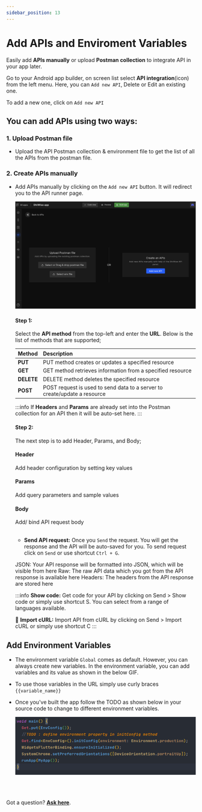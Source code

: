```yaml
---
sidebar_position: 13
---
```



# Add APIs and Enviroment Variables

Easily add **APIs manually** or upload **Postman collection** to integrate API in your app later. 

Go to your Android app builder, on screen list select **API integration**(icon) from the left menu. Here, you can `Add new API`, Delete or Edit an existing one.
<!-- typeaddicon -->
To add a new one, click on `Add new API`


## **You can add APIs using two ways**:


### 1. Upload Postman file
- Upload the API Postman collection & environment file to get the list of all the APIs from the postman file.

### 2. Create APIs manually
  - Add APIs manually by clicking on the `Add new API` button. It will redirect you to the API runner page.
    
    ![Example banner](../ios/images/Add-API/Upload-postman.png)

    #### **Step 1:** 
    Select the **API method** from the top-left and enter the **URL**. Below is the list of methods that are supported;
    
    <!-- type2 -->
    | Method | Description |
    | --- | --- |
    | **<e className="put method">PUT</e>** | PUT method creates or updates a specified resource |
    | **<e className="get method">GET</e>** | GET method retrieves information from a specified resource |
    | **<e className="delete method">DELETE</e>** | DELETE method deletes the specified resource |
    | **<e className="post method">POST</e>** | POST request is used to send data to a server to create/update a resource |
    
    :::info
    If **Headers** and **Params** are already set into the Postman collection for an API then it will be auto-set here.
    :::
    
    #### **Step 2:** 
    The next step is to add Header, Params, and Body;
 
    <div className="grid-cols-3 grid gap-20">
      <a className="Card">
        <h4>
            Header
        </h4>
        <p>Add header configuration by setting key values</p>
      </a>
      <a className="Card">
        <h4 className="">
          Params
        </h4>
        <p>Add query parameters and sample values</p>
      </a>
      <a className="Card">
        <h4 className="">
          Body
        </h4>
        <p>Add/ bind API request body</p>
      </a>
    </div>   
    <br/>

    * **Send API request:** Once you `Send` the request. You will get the response and the API will be auto-saved for you. To send request click on `Send` or use shortcut `Ctrl + G`.
      
    JSON: Your API response will be formatted into JSON, which will be visible from here
    Raw: The raw API data which you got from the API response is available here
    Headers: The headers from the API response are stored here
    
    <!-- type1 -->
    <!-- typeaddicon -->

    :::info
    **Show code:** Get code for your API by clicking on Send > Show code or simply use shortcut S. You can select from a range of languages available.

    📑 **Import cURL:** Import API from cURL by clicking on Send > Import cURL or simply use shortcut C
    :::




## **Add Environment Variables**


- The environment variable `Global` comes as default. However, you can always create new variables. In the environment variable, you can add variables and its value as shown in the below GIF.
- To use those variables in the URL simply use curly braces `{{variable_name}}`

  <!-- ![Example banner](./img/app.gif) -->

- Once you've built the app follow the TODO as shown below in your source code to change to different environment variables.

  ![Example banner](./img/image.png)

<br/>
<br/>

Got a question? [**Ask here**](https://discord.com/invite/rFMnCG5MZ7).